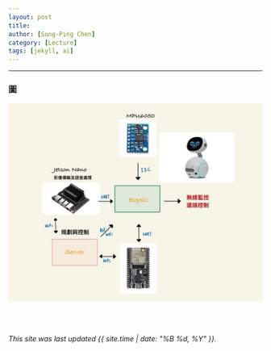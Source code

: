 ```yaml
---
layout: post
title: 
author: [Sung-Ping Chen]
category: [Lecture]
tags: [jekyll, ai]
---
```


---



### 圖
![](https://github.com/sijop/MCU-project/blob/main/images/%E5%BE%AE%E8%BB%9F%E9%AB%94%E6%A8%B9%E6%9E%9D%E5%9C%96.jpg?raw=true)

<br>
<br>


*This site was last updated {{ site.time | date: "%B %d, %Y" }}.*

